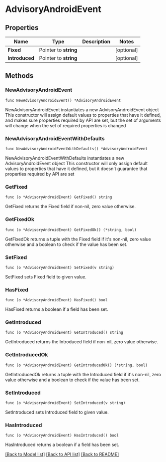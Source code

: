 # AdvisoryAndroidEvent

## Properties

Name | Type | Description | Notes
------------ | ------------- | ------------- | -------------
**Fixed** | Pointer to **string** |  | [optional] 
**Introduced** | Pointer to **string** |  | [optional] 

## Methods

### NewAdvisoryAndroidEvent

`func NewAdvisoryAndroidEvent() *AdvisoryAndroidEvent`

NewAdvisoryAndroidEvent instantiates a new AdvisoryAndroidEvent object
This constructor will assign default values to properties that have it defined,
and makes sure properties required by API are set, but the set of arguments
will change when the set of required properties is changed

### NewAdvisoryAndroidEventWithDefaults

`func NewAdvisoryAndroidEventWithDefaults() *AdvisoryAndroidEvent`

NewAdvisoryAndroidEventWithDefaults instantiates a new AdvisoryAndroidEvent object
This constructor will only assign default values to properties that have it defined,
but it doesn't guarantee that properties required by API are set

### GetFixed

`func (o *AdvisoryAndroidEvent) GetFixed() string`

GetFixed returns the Fixed field if non-nil, zero value otherwise.

### GetFixedOk

`func (o *AdvisoryAndroidEvent) GetFixedOk() (*string, bool)`

GetFixedOk returns a tuple with the Fixed field if it's non-nil, zero value otherwise
and a boolean to check if the value has been set.

### SetFixed

`func (o *AdvisoryAndroidEvent) SetFixed(v string)`

SetFixed sets Fixed field to given value.

### HasFixed

`func (o *AdvisoryAndroidEvent) HasFixed() bool`

HasFixed returns a boolean if a field has been set.

### GetIntroduced

`func (o *AdvisoryAndroidEvent) GetIntroduced() string`

GetIntroduced returns the Introduced field if non-nil, zero value otherwise.

### GetIntroducedOk

`func (o *AdvisoryAndroidEvent) GetIntroducedOk() (*string, bool)`

GetIntroducedOk returns a tuple with the Introduced field if it's non-nil, zero value otherwise
and a boolean to check if the value has been set.

### SetIntroduced

`func (o *AdvisoryAndroidEvent) SetIntroduced(v string)`

SetIntroduced sets Introduced field to given value.

### HasIntroduced

`func (o *AdvisoryAndroidEvent) HasIntroduced() bool`

HasIntroduced returns a boolean if a field has been set.


[[Back to Model list]](../README.md#documentation-for-models) [[Back to API list]](../README.md#documentation-for-api-endpoints) [[Back to README]](../README.md)


